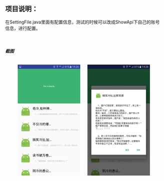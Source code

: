 ## 项目说明：

 在SettingFile.java里面有配置信息，测试的时候可以改成ShowApi下自己的账号信息，进行配置。
&emsp;  
&ensp;  
&ensp;
##### 截图
 <div style="padding:0px;margin:auto;width:445px">
  <img src="img/Screenshot_20161229-142632.png" style="padding:0px;margin:10px;width:200px;border:0px;"/>
  <img src="img/Screenshot_20161229-142627.png" style="padding:0px;margin:10px;width:200px;border:0px;"/>
 </div>
